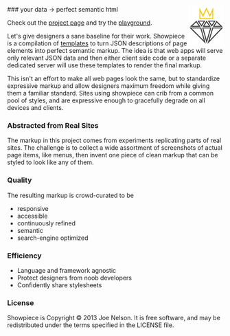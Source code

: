 <img src="illustrations/darkdiamond.png" alt="Showpiece" align="right" />
### your data → perfect semantic html

Check out the [project page](http://begriffs.github.io/showpiece) and
try the [playground](http://begriffs.github.io/showpiece/playground).

Let's give designers a sane baseline for their work. Showpiece is a compilation of
[templates](https://json-template.googlecode.com/svn/trunk/doc/Introducing-JSON-Template.html)
to turn JSON descriptions of page elements into perfect semantic markup.
The idea is that web apps will serve only relevant JSON data and then
either client side code or a separate dedicated server will use these
templates to render the final markup.

This isn't an effort to make all web pages look the same, but to
standardize expressive markup and allow designers maximum freedom while
giving them a familiar standard. Sites using showpiece can crib from a
common pool of styles, and are expressive enough to gracefully degrade
on all devices and clients.

### Abstracted from Real Sites

The markup in this project comes from experiments replicating parts of
real sites. The challenge is to collect a wide assortment of screenshots
of actual page items, like menus, then invent one piece of clean markup
that can be styled to look like any of them.

### Quality

The resulting markup is crowd-curated to be
* responsive
* accessible
* continuously refined
* semantic
* search-engine optimized

### Efficiency

* Language and framework agnostic
* Protect designers from noob developers
* Confidently share stylesheets

### License

Showpiece is Copyright © 2013 Joe Nelson. It is free software, and may
be redistributed under the terms specified in the LICENSE file.
